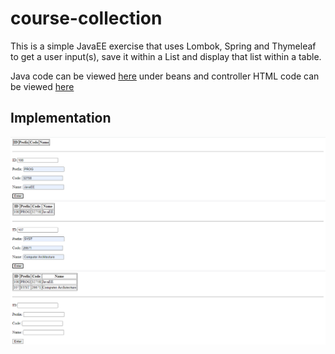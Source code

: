 # course-collection
This is a simple JavaEE exercise that uses Lombok, Spring and Thymeleaf to get a user input(s), save it within a List and display that list within a table. 

Java code can be viewed [here](https://github.com/RaviRamchand/course-collection/tree/main/src/main/java/ca/sheridan/ramchrav/thymeleafpractice) under beans and controller 
HTML code can be viewed [here](https://github.com/RaviRamchand/course-collection/blob/main/src/main/resources/templates/index.html)

## Implementation
![Add first entry](https://github.com/RaviRamchand/course-collection/blob/main/addNew.PNG?raw=true)
![Add second entry](https://github.com/RaviRamchand/course-collection/blob/main/add2.PNG?raw=true)
![Output](https://github.com/RaviRamchand/course-collection/blob/main/output.PNG?raw=true)
